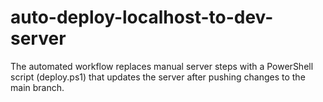 # auto-deploy-localhost-to-dev-server
The automated workflow replaces manual server steps with a PowerShell script (deploy.ps1) that updates the server after pushing changes to the main branch.
